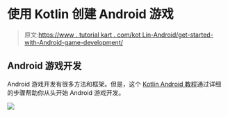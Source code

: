 # 使用 Kotlin 创建 Android 游戏

> 原文:[https://www . tutorial kart . com/kot Lin-Android/get-started-with-Android-game-development/](https://www.tutorialkart.com/kotlin-android/get-started-with-android-game-development/)

## Android 游戏开发

Android 游戏开发有很多方法和框架。但是，这个 [Kotlin Android 教程](https://www.tutorialkart.com/kotlin-android-tutorial/)通过详细的步骤帮助你从头开始 Android 游戏开发。

[![](../Images/925da31b32d6bc3827932f6c8afb11bb.png)](https://www.tutorialkart.com/)